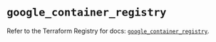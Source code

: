 # `google_container_registry`

Refer to the Terraform Registry for docs: [`google_container_registry`](https://registry.terraform.io/providers/hashicorp/google/5.29.0/docs/resources/container_registry).
